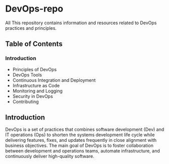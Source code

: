 # DevOps-repo
All This repository contains information and resources related to DevOps practices and principles.

## Table of Contents

### Introduction
* Principles of DevOps
*  DevOps Tools
* Continuous Integration and Deployment
* Infrastructure as Code
* Monitoring and Logging
* Security in DevOps
* Contributing
## Introduction
DevOps is a set of practices that combines software development (Dev) and IT operations (Ops) to shorten the systems development life cycle while delivering features, fixes, and updates frequently in close alignment with business objectives. The main goal of DevOps is to foster collaboration between development and operations teams, automate infrastructure, and continuously deliver high-quality software.

